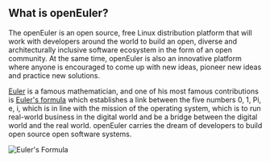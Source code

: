 ## What is openEuler?
The openEuler is an open source, free Linux distribution platform that will work with developers around the world to build an open, diverse and architecturally inclusive software ecosystem in the form of an open community. At the same time, openEuler is also an innovative platform where anyone is encouraged to come up with new ideas, pioneer new ideas and practice new solutions.

 [Euler](https://en.wikipedia.org/wiki/Leonhard_Euler)  is a famous mathematician, and one of his most famous contributions is [Euler's formula](https://en.wikipedia.org/wiki/Euler%27s_formula) which establishes a link between the five numbers 0, 1, Pi, e, i, which is in line with the mission of the operating system, which is to run real-world business in the digital world and be a bridge between the digital world and the real world. openEuler carries the dream of developers to build open source open software systems. 

 ![Euler's Formula](/en/summitfaq/docsfaq/1.jpg)
